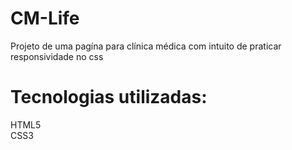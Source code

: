 # CM-Life
Projeto de uma pagína para clínica médica com intuito de praticar responsividade no css

# Tecnologias utilizadas:
HTML5<br>
CSS3
